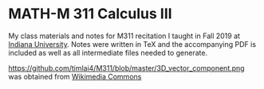 # MATH-M 311 Calculus III
My class materials and notes for M311 recitation I taught in Fall 2019 at [Indiana University](https://www.iu.edu/). Notes were written in TeX and the accompanying PDF is included as well as all intermediate files needed to generate. 

https://github.com/timlai4/M311/blob/master/3D_vector_component.png was obtained from [Wikimedia Commons](https://commons.wikimedia.org/wiki/File:3D_vector_component.png)
